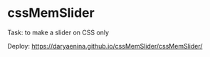 # cssMemSlider

Task: to make a slider on CSS only

Deploy:  https://daryaenina.github.io/cssMemSlider/cssMemSlider/
